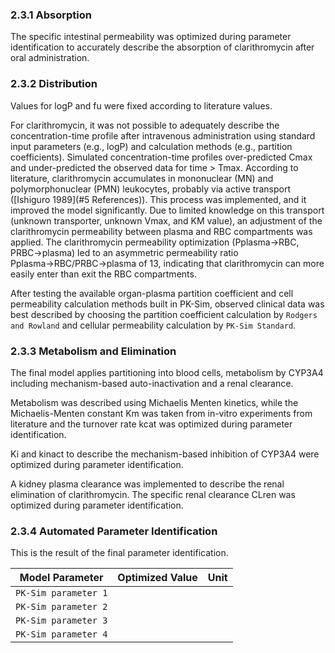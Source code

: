 ### 2.3.1	Absorption

The specific intestinal permeability was optimized during parameter identification to accurately describe the absorption of clarithromycin after oral administration.

### 2.3.2	Distribution

Values for logP and fu were fixed according to literature values. 

For clarithromycin, it was not possible to adequately describe the concentration-time profile after intravenous administration using standard input parameters (e.g., logP) and calculation methods (e.g., partition coefficients). Simulated concentration-time profiles over-predicted Cmax and under-predicted the observed data for time > Tmax. According to literature, clarithromycin accumulates in mononuclear (MN) and polymorphonuclear (PMN) leukocytes, probably via active transport ([Ishiguro 1989](#5 References)). This process was implemented, and it improved the model significantly. Due to limited knowledge on this transport (unknown transporter, unknown Vmax, and KM value), an adjustment of the clarithromycin permeability between plasma and RBC compartments was applied. The clarithromycin permeability optimization (Pplasma→RBC, PRBC→plasma) led to an asymmetric permeability ratio Pplasma→RBC/PRBC→plasma of 13, indicating that clarithromycin can more easily enter than exit the RBC compartments.

After testing the available organ-plasma partition coefficient and cell permeability calculation methods built in PK-Sim, observed clinical data was best described by choosing the partition coefficient calculation by `Rodgers and Rowland` and cellular permeability calculation by `PK-Sim Standard`. 

### 2.3.3	Metabolism and Elimination

The final model applies partitioning into blood cells, metabolism by CYP3A4 including mechanism-based auto-inactivation and a renal clearance. 

Metabolism was described using Michaelis Menten kinetics, while the Michaelis-Menten constant Km was taken from in-vitro experiments from literature and the turnover rate kcat was optimized during parameter identification. 

Ki and kinact to describe the mechanism-based inhibition of CYP3A4 were optimized during parameter identification.

A kidney plasma clearance was implemented to describe the renal elimination of clarithromycin. The specific renal clearance CLren was optimized during parameter identification.



### 2.3.4	Automated Parameter Identification

This is the result of the final parameter identification.

| Model Parameter      | Optimized Value | Unit |
| -------------------- | --------------- | ---- |
| `PK-Sim parameter 1` |                 |      |
| `PK-Sim parameter 2` |                 |      |
| `PK-Sim parameter 3` |                 |      |
| `PK-Sim parameter 4` |                 |      |

